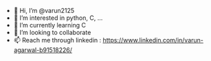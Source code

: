 - 👋 Hi, I’m @varun2125
- 👀 I’m interested in python, C, ...
- 🌱 I’m currently learning C
- 💞️ I’m looking to collaborate
- 📫 Reach me through linkedin : https://www.linkedin.com/in/varun-agarwal-b91518226/

<!---
varun2125/varun2125 is a ✨ special ✨ repository because its `README.md` (this file) appears on your GitHub profile.
You can click the Preview link to take a look at your changes.
--->
